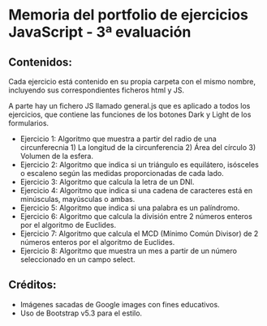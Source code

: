 <h1>Memoria del portfolio de ejercicios JavaScript - 3ª evaluación</h1>

<h2>Contenidos:</h2>
<p>Cada ejercicio está contenido en su propia carpeta con el mismo nombre, incluyendo sus correspondientes ficheros html y JS. </p>
<p>A parte hay un fichero JS llamado general.js que es aplicado a todos los ejercicios, que contiene las funciones de los botones Dark y Light de los formularios. </p>
<ul>
  <li>Ejercicio 1: Algoritmo que muestra a partir del radio de una circunferecnia 1) La longitud de la circunferencia 2) Área del círculo 3) Volumen de la esfera. </li>
  <li>Ejercicio 2: Algoritmo que indica si un triángulo es equilátero, isósceles o escaleno según las medidas proporcionadas de cada lado. </li>
  <li>Ejercicio 3: Algoritmo que calcula la letra de un DNI.</li>
  <li>Ejercicio 4: Algoritmo que indica si una cadena de caracteres está en minúsculas, mayúsculas o ambas. </li>
  <li>Ejercicio 5: Algoritmo que indica si una palabra es un palíndromo. </li>
  <li>Ejercicio 6: Algoritmo que calcula la división entre 2 números enteros por el algoritmo de Euclides. </li>
  <li>Ejercicio 7: Algoritmo que calcula el MCD (Mínimo Común Divisor) de 2 números enteros por el algoritmo de Euclides. </li>
  <li>Ejercicio 8: Algoritmo que muestra un mes a partir de un número seleccionado en un campo select. </li>
</ul>

<h2>Créditos:</h2>
<ul>
  <li>Imágenes sacadas de Google images con fines educativos. </li>
  <li>Uso de Bootstrap v5.3 para el estilo. </li>
</ul>

